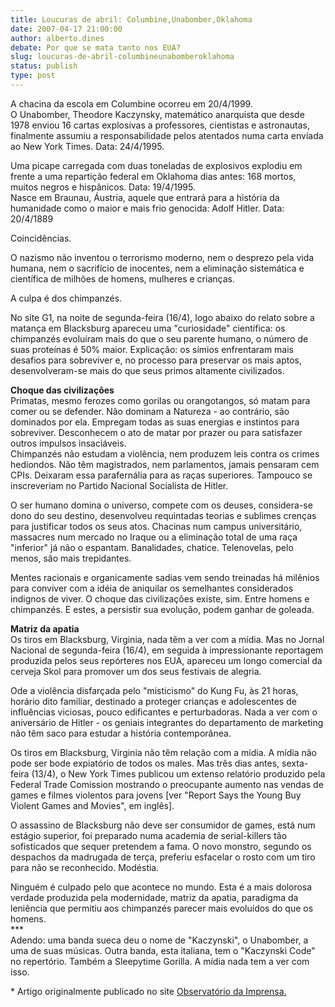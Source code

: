 ```yaml
---
title: Loucuras de abril: Columbine,Unabomber,Oklahoma
date: 2007-04-17 21:00:00
author: alberto.dines
debate: Por que se mata tanto nos EUA?
slug: loucuras-de-abril-columbineunabomberoklahoma
status: publish 
type: post
---
```


A chacina da escola em Columbine ocorreu em 20/4/1999.  
O Unabomber, Theodore Kaczynsky, matemático anarquista que desde 1978 enviou 16 cartas explosivas a professores, cientistas e astronautas, finalmente assumiu a responsabilidade pelos atentados numa carta enviada ao New York Times. Data: 24/4/1995.


Uma picape carregada com duas toneladas de explosivos explodiu em frente a uma repartição federal em Oklahoma dias antes: 168 mortos, muitos negros e hispânicos. Data: 19/4/1995.  
Nasce em Braunau, Áustria, aquele que entrará para a história da humanidade como o maior e mais frio genocida: Adolf Hitler. Data: 20/4/1889


Coincidências.


O nazismo não inventou o terrorismo moderno, nem o desprezo pela vida humana, nem o sacrifício de inocentes, nem a eliminação sistemática e científica de milhões de homens, mulheres e crianças.


A culpa é dos chimpanzés.


No site G1, na noite de segunda-feira (16/4), logo abaixo do relato sobre a matança em Blacksburg apareceu uma "curiosidade" cientifica: os chimpanzés evoluíram mais do que o seu parente humano, o número de suas proteínas é 50% maior. Explicação: os símios enfrentaram mais desafios para sobreviver e, no processo para preservar os mais aptos, desenvolveram-se mais do que seus primos altamente civilizados.


**Choque das civilizações**  
Primatas, mesmo ferozes como gorilas ou orangotangos, só matam para comer ou se defender. Não dominam a Natureza - ao contrário, são dominados por ela. Empregam todas as suas energias e instintos para sobreviver. Desconhecem o ato de matar por prazer ou para satisfazer outros impulsos insaciáveis.   
Chimpanzés não estudam a violência, nem produzem leis contra os crimes hediondos. Não têm magistrados, nem parlamentos, jamais pensaram cem CPIs. Deixaram essa parafernália para as raças superiores. Tampouco se inscreveriam no Partido Nacional Socialista de Hitler.


O ser humano domina o universo, compete com os deuses, considera-se dono do seu destino, desenvolveu requintadas teorias e sublimes crenças para justificar todos os seus atos. Chacinas num campus universitário, massacres num mercado no Iraque ou a eliminação total de uma raça "inferior" já não o espantam. Banalidades, chatice. Telenovelas, pelo menos, são mais trepidantes.


Mentes racionais e organicamente sadias vem sendo treinadas há milênios para conviver com a idéia de aniquilar os semelhantes considerados indignos de viver. O choque das civilizações existe, sim. Entre homens e chimpanzés. E estes, a persistir sua evolução, podem ganhar de goleada. 


**Matriz da apatia**  
Os tiros em Blacksburg, Virginia, nada têm a ver com a mídia. Mas no Jornal Nacional de segunda-feira (16/4), em seguida à impressionante reportagem produzida pelos seus repórteres nos EUA, apareceu um longo comercial da cerveja Skol para promover um dos seus festivais de alegria. 


Ode a violência disfarçada pelo "misticismo" do Kung Fu, às 21 horas, horário dito familiar, destinado a proteger crianças e adolescentes de influências viciosas, pouco edificantes e perturbadoras. Nada a ver com o aniversário de Hitler - os geniais integrantes do departamento de marketing não têm saco para estudar a história contemporânea.


Os tiros em Blacksburg, Virginia não têm relação com a mídia. A mídia não pode ser bode expiatório de todos os males. Mas três dias antes, sexta-feira (13/4), o New York Times publicou um extenso relatório produzido pela Federal Trade Comission mostrando o preocupante aumento nas vendas de games e filmes violentos para jovens [ver "Report Says the Young Buy Violent Games and Movies", em inglês].


O assassino de Blacksburg não deve ser consumidor de games, está num estágio superior, foi preparado numa academia de serial-killers tão sofisticados que sequer pretendem a fama. O novo monstro, segundo os despachos da madrugada de terça, preferiu esfacelar o rosto com um tiro para não se reconhecido. Modéstia.


Ninguém é culpado pelo que acontece no mundo. Esta é a mais dolorosa verdade produzida pela modernidade, matriz da apatia, paradigma da leniência que permitiu aos chimpanzés parecer mais evoluídos do que os homens.   
\*\*\*   
Adendo: uma banda sueca deu o nome de "Kaczynski", o Unabomber, a uma de suas músicas. Outra banda, esta italiana, tem o "Kaczynski Code" no repertório. Também a Sleepytime Gorilla. A mídia nada tem a ver com isso.  
  
\* Artigo originalmente publicado no site [Observatório da Imprensa.](http://observatoriodaimprensa.com.br)


